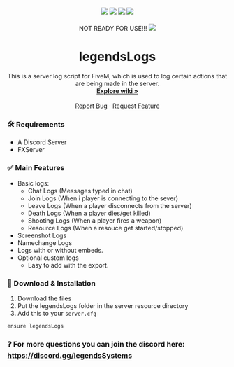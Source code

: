 <!-- @format -->

<h4 align="center">
	<img src="https://img.shields.io/github/release/legendsSystems/legendsLogs.png">
	<img src="https://img.shields.io/github/last-commit/legendsSystems/legendsLogs">
	<img src="https://img.shields.io/github/license/legendsSystems/legendsLogs.png">
	<img src="https://img.shields.io/github/issues/legendsSystems/legendsLogs.png">
</h4>

<div align="center">
NOT READY FOR USE!!!
  <a href="https://github.com/legendsSystems/legendsLogs">
    <img src="https://i.gyazo.com/3894b03d4351bcb566ec85afc7f9b231.png">
  </a>

  <h1 align="center">legendsLogs</h1>

  <p align="center">
    This is a server log script for FiveM, which is used to log certain actions that are being made in the server.
    <br />
    <a href="https://github.com/legendsSystems/legendsLogs/wiki"><strong>Explore wiki »</strong></a>
    <br />
    <br />    
    <a href="https://github.com/legendsSystems/legendsLogs/issues">Report Bug</a>
    ·
    <a href="https://github.com/legendsSystems/legendsLogs/issues">Request Feature</a>
  </p>
</div>

### 🛠 Requirements

-   A Discord Server
-   FXServer

### ✅ Main Features

-   Basic logs:
    -   Chat Logs (Messages typed in chat)
    -   Join Logs (When i player is connecting to the sever)
    -   Leave Logs (When a player disconnects from the server)
    -   Death Logs (When a player dies/get killed)
    -   Shooting Logs (When a player fires a weapon)
    -   Resource Logs (When a resouce get started/stopped)
-   Screenshot Logs
-   Namechange Logs
-   Logs with or without embeds.
-   Optional custom logs
    -   Easy to add with the export.

### 🔧 Download & Installation

1. Download the files
2. Put the legendsLogs folder in the server resource directory
3. Add this to your `server.cfg`

```
ensure legendsLogs
```

### ❓ For more questions you can join the discord here: https://discord.gg/legendsSystems
